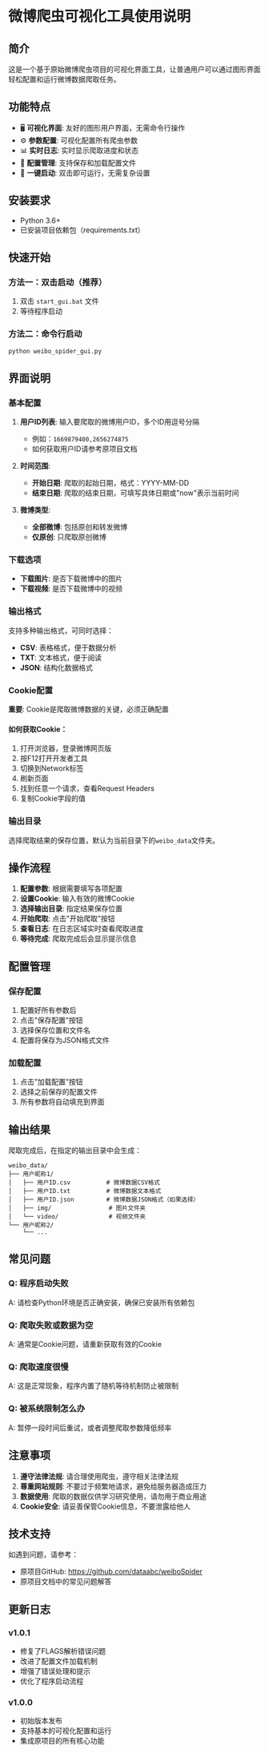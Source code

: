 # 微博爬虫可视化工具使用说明

## 简介

这是一个基于原始微博爬虫项目的可视化界面工具，让普通用户可以通过图形界面轻松配置和运行微博数据爬取任务。

## 功能特点

- 🖥️ **可视化界面**: 友好的图形用户界面，无需命令行操作
- ⚙️ **参数配置**: 可视化配置所有爬虫参数
- 📊 **实时日志**: 实时显示爬取进度和状态
- 💾 **配置管理**: 支持保存和加载配置文件
- 🎯 **一键启动**: 双击即可运行，无需复杂设置

## 安装要求

- Python 3.6+
- 已安装项目依赖包（requirements.txt）

## 快速开始

### 方法一：双击启动（推荐）

1. 双击 `start_gui.bat` 文件
2. 等待程序启动

### 方法二：命令行启动

```bash
python weibo_spider_gui.py
```

## 界面说明

### 基本配置

1. **用户ID列表**: 输入要爬取的微博用户ID，多个ID用逗号分隔
   - 例如：`1669879400,2656274875`
   - 如何获取用户ID请参考原项目文档

2. **时间范围**:
   - **开始日期**: 爬取的起始日期，格式：YYYY-MM-DD
   - **结束日期**: 爬取的结束日期，可填写具体日期或"now"表示当前时间

3. **微博类型**:
   - **全部微博**: 包括原创和转发微博
   - **仅原创**: 只爬取原创微博

### 下载选项

- **下载图片**: 是否下载微博中的图片
- **下载视频**: 是否下载微博中的视频

### 输出格式

支持多种输出格式，可同时选择：
- **CSV**: 表格格式，便于数据分析
- **TXT**: 文本格式，便于阅读
- **JSON**: 结构化数据格式

### Cookie配置

**重要**: Cookie是爬取微博数据的关键，必须正确配置

#### 如何获取Cookie：

1. 打开浏览器，登录微博网页版
2. 按F12打开开发者工具
3. 切换到Network标签
4. 刷新页面
5. 找到任意一个请求，查看Request Headers
6. 复制Cookie字段的值

### 输出目录

选择爬取结果的保存位置，默认为当前目录下的`weibo_data`文件夹。

## 操作流程

1. **配置参数**: 根据需要填写各项配置
2. **设置Cookie**: 输入有效的微博Cookie
3. **选择输出目录**: 指定结果保存位置
4. **开始爬取**: 点击"开始爬取"按钮
5. **查看日志**: 在日志区域实时查看爬取进度
6. **等待完成**: 爬取完成后会显示提示信息

## 配置管理

### 保存配置

1. 配置好所有参数后
2. 点击"保存配置"按钮
3. 选择保存位置和文件名
4. 配置将保存为JSON格式文件

### 加载配置

1. 点击"加载配置"按钮
2. 选择之前保存的配置文件
3. 所有参数将自动填充到界面

## 输出结果

爬取完成后，在指定的输出目录中会生成：

```
weibo_data/
├── 用户昵称1/
│   ├── 用户ID.csv          # 微博数据CSV格式
│   ├── 用户ID.txt          # 微博数据文本格式
│   ├── 用户ID.json         # 微博数据JSON格式（如果选择）
│   ├── img/                # 图片文件夹
│   └── video/              # 视频文件夹
└── 用户昵称2/
    └── ...
```

## 常见问题

### Q: 程序启动失败
A: 请检查Python环境是否正确安装，确保已安装所有依赖包

### Q: 爬取失败或数据为空
A: 通常是Cookie问题，请重新获取有效的Cookie

### Q: 爬取速度很慢
A: 这是正常现象，程序内置了随机等待机制防止被限制

### Q: 被系统限制怎么办
A: 暂停一段时间后重试，或者调整爬取参数降低频率

## 注意事项

1. **遵守法律法规**: 请合理使用爬虫，遵守相关法律法规
2. **尊重网站规则**: 不要过于频繁地请求，避免给服务器造成压力
3. **数据使用**: 爬取的数据仅供学习研究使用，请勿用于商业用途
4. **Cookie安全**: 请妥善保管Cookie信息，不要泄露给他人

## 技术支持

如遇到问题，请参考：
- 原项目GitHub: https://github.com/dataabc/weiboSpider
- 原项目文档中的常见问题解答

## 更新日志

### v1.0.1
- 修复了FLAGS解析错误问题
- 改进了配置文件加载机制
- 增强了错误处理和提示
- 优化了程序启动流程

### v1.0.0
- 初始版本发布
- 支持基本的可视化配置和运行
- 集成原项目的所有核心功能